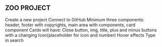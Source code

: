 ## ZOO PROJECT

Create a new project
Connect to GitHub
Minimum three components: header, footer with copyrights, main area with components, card component
Cards will have:
Close button, img, title, plus and minus buttons with a changing Icon(placeholder for icon and number)
Hover effects
Type in search